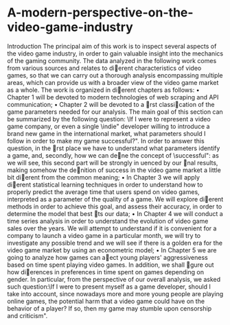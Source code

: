 # A-modern-perspective-on-the-video-game-industry
Introduction
The principal aim of this work is to inspect several aspects of the video game industry, in order to gain
valuable insight into the mechanics of the gaming community. The data analyzed in the following work
comes from various sources and relates to dierent characteristics of video games, so that we can carry out a
thorough analysis encompassing multiple areas, which can provide us with a broader view of the video game
market as a whole.
The work is organized in dierent chapters as follows:
• Chapter 1 will be devoted to modern technologies of web scraping and API communication;
• Chapter 2 will be devoted to a rst classication of the game parameters needed for our analysis.
The main goal of this section can be summarized by the following question: \If I were to represent
a video game company, or even a single \indie" developer willing to introduce a brand new game in
the international market, what parameters should I follow in order to make my game successful?".
In order to answer this question, in the rst place we have to understand what parameters identify a
game, and, secondly, how we can dene the concept of \successful": as we will see, this second part
will be strongly in
uenced by our nal results, making somehow the denition of success in the video
game market a little bit dierent from the common meaning;
• In Chapter 3 we will apply dierent statistical learning techniques in order to understand how to
properly predict the average time that users spend on video games, interpreted as a parameter of the
quality of a game. We will explore dierent methods in order to achieve this goal, and assess their
accuracy, in order to determine the model that best ts our data;
• In Chapter 4 we will conduct a time series analysis in order to understand the evolution of video
game sales over the years. We will attempt to understand if it is convenient for a company to launch a
video game in a particular month, we will try to investigate any possible trend and we will see if there
is a golden era for the video game market by using an econometric model;
• In Chapter 5 we are going to analyze how games can aect young players' aggressiveness based on
time spent playing video games. In addition, we shall gure out how dierences in preferences in
time spent on games depending on gender. In particular, from the perspective of our overall analysis,
we asked such question:\If I were to present myself as a game developer, should I take into account,
since nowadays more and more young people are playing online games, the potential harm that a video
game could have on the behavior of a player? If so, then my game may stumble upon censorship and
criticism".
